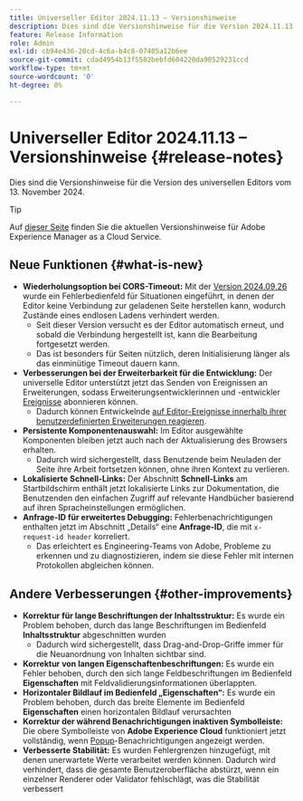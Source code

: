 ```yaml
---
title: Universeller Editor 2024.11.13 – Versionshinweise
description: Dies sind die Versionshinweise für die Version 2024.11.13 des universellen Editors.
feature: Release Information
role: Admin
exl-id: cb94e436-20cd-4c6a-b4c8-07405a12b6ee
source-git-commit: cdad4954b13f5582bebfd604220da90529231ccd
workflow-type: tm+mt
source-wordcount: '0'
ht-degree: 0%

---
```


# Universeller Editor 2024.11.13 – Versionshinweise {#release-notes}

Dies sind die Versionshinweise für die Version des universellen Editors vom 13. November 2024.

>[!TIP]
>
>Auf [dieser Seite](/help/release-notes/release-notes-cloud/release-notes-current.md) finden Sie die aktuellen Versionshinweise für Adobe Experience Manager as a Cloud Service.

## Neue Funktionen {#what-is-new}

* **Wiederholungsoption bei CORS-Timeout:** Mit der [Version 2024.09.26](/help/release-notes/universal-editor/2024/2024-09-26.md) wurde ein Fehlerbedienfeld für Situationen eingeführt, in denen der Editor keine Verbindung zur geladenen Seite herstellen kann, wodurch Zustände eines endlosen Ladens verhindert werden.
   * Seit dieser Version versucht es der Editor automatisch erneut, und sobald die Verbindung hergestellt ist, kann die Bearbeitung fortgesetzt werden.
   * Das ist besonders für Seiten nützlich, deren Initialisierung länger als das einminütige Timeout dauern kann.
* **Verbesserungen bei der Erweiterbarkeit für die Entwicklung:** Der universelle Editor unterstützt jetzt das Senden von Ereignissen an Erweiterungen, sodass Erweiterungsentwicklerinnen und -entwickler [Ereignisse](/help/implementing/universal-editor/events.md) abonnieren können.
   * Dadurch können Entwickelnde [auf Editor-Ereignisse innerhalb ihrer benutzerdefinierten Erweiterungen reagieren](/help/implementing/universal-editor/extending.md).
* **Persistente Komponentenauswahl:** Im Editor ausgewählte Komponenten bleiben jetzt auch nach der Aktualisierung des Browsers erhalten.
   * Dadurch wird sichergestellt, dass Benutzende beim Neuladen der Seite ihre Arbeit fortsetzen können, ohne ihren Kontext zu verlieren.
* **Lokalisierte Schnell-Links:** Der Abschnitt **Schnell-Links** am Startbildschirm enthält jetzt lokalisierte Links zur Dokumentation, die Benutzenden den einfachen Zugriff auf relevante Handbücher basierend auf ihren Spracheinstellungen ermöglichen.
* **Anfrage-ID für erweitertes Debugging:** Fehlerbenachrichtigungen enthalten jetzt im Abschnitt „Details“ eine **Anfrage-ID**, die mit `x-request-id header` korreliert.
   * Das erleichtert es Engineering-Teams von Adobe, Probleme zu erkennen und zu diagnostizieren, indem sie diese Fehler mit internen Protokollen abgleichen können.

## Andere Verbesserungen {#other-improvements}

* **Korrektur für lange Beschriftungen der Inhaltsstruktur:** Es wurde ein Problem behoben, durch das lange Beschriftungen im Bedienfeld **Inhaltsstruktur** abgeschnitten wurden
   * Dadurch wird sichergestellt, dass Drag-and-Drop-Griffe immer für die Neuanordnung von Inhalten sichtbar sind.
* **Korrektur von langen Eigenschaftenbeschriftungen:** Es wurde ein Fehler behoben, durch den sich lange Feldbeschriftungen im Bedienfeld **Eigenschaften** mit Feldvalidierungsinformationen überlappten.
* **Horizontaler Bildlauf im Bedienfeld „Eigenschaften“:** Es wurde ein Problem behoben, durch das breite Elemente im Bedienfeld **Eigenschaften** einen horizontalen Bildlauf verursachten
* **Korrektur der während Benachrichtigungen inaktiven Symbolleiste:** Die obere Symbolleiste von **Adobe Experience Cloud** funktioniert jetzt vollständig, wenn [Popup](https://spectrum.adobe.com/page/toast/)-Benachrichtigungen angezeigt werden.
* **Verbesserte Stabilität:** Es wurden Fehlergrenzen hinzugefügt, mit denen unerwartete Werte verarbeitet werden können. Dadurch wird verhindert, dass die gesamte Benutzeroberfläche abstürzt, wenn ein einzelner Renderer oder Validator fehlschlägt, was die Stabilität verbessert
